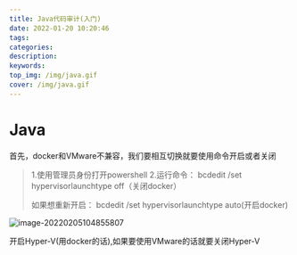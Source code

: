 ```yaml
---
title: Java代码审计(入门)
date: 2022-01-20 10:20:46
tags:
categories:
description:
keywords:
top_img: /img/java.gif
cover: /img/java.gif
---
```


# Java

首先，docker和VMware不兼容，我们要相互切换就要使用命令开启或者关闭

>1.使用管理员身份打开powershell
>2.运行命令：
>bcdedit /set hypervisorlaunchtype off（关闭docker）
>
>
>
>如果想重新开启：
>bcdedit /set hypervisorlaunchtype auto(开启docker)

![image-20220205104855807](..\..\public\img\Java-1.png)

开启Hyper-V(用docker的话),如果要使用VMware的话就要关闭Hyper-V







